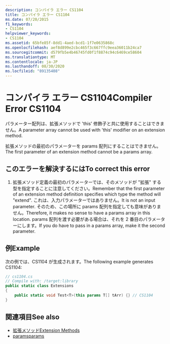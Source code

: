 ```yaml
---
description: コンパイラ エラー CS1104
title: コンパイラ エラー CS1104
ms.date: 07/20/2015
f1_keywords:
- CS1104
helpviewer_keywords:
- CS1104
ms.assetid: 65bfe85f-8dd1-4aed-bcd1-1f7e0635868c
ms.openlocfilehash: aef8d899e2cbc465f3c667ffc9eea36011b24ca7
ms.sourcegitcommit: d579fb5e4b46745fd0f1f8874c94c6469ce58604
ms.translationtype: MT
ms.contentlocale: ja-JP
ms.lasthandoff: 08/30/2020
ms.locfileid: "89135408"
---
```

# <a name="compiler-error-cs1104"></a><span data-ttu-id="7e833-103">コンパイラ エラー CS1104</span><span class="sxs-lookup"><span data-stu-id="7e833-103">Compiler Error CS1104</span></span>
<span data-ttu-id="7e833-104">パラメーター配列は、拡張メソッドで 'this' 修飾子と共に使用することはできません。</span><span class="sxs-lookup"><span data-stu-id="7e833-104">A parameter array cannot be used with 'this' modifier on an extension method.</span></span>  
  
 <span data-ttu-id="7e833-105">拡張メソッドの最初のパラメーターを params 配列にすることはできません。</span><span class="sxs-lookup"><span data-stu-id="7e833-105">The first parameter of an extension method cannot be a params array.</span></span>  
  
## <a name="to-correct-this-error"></a><span data-ttu-id="7e833-106">このエラーを解決するには</span><span class="sxs-lookup"><span data-stu-id="7e833-106">To correct this error</span></span>  
  
1. <span data-ttu-id="7e833-107">拡張メソッド定義の最初のパラメーターでは、そのメソッドが "拡張" する型を指定することに注意してください。</span><span class="sxs-lookup"><span data-stu-id="7e833-107">Remember that the first parameter of an extension method definition specifies which type the method will "extend".</span></span> <span data-ttu-id="7e833-108">これは、入力パラメーターではありません。</span><span class="sxs-lookup"><span data-stu-id="7e833-108">It is not an input parameter.</span></span> <span data-ttu-id="7e833-109">そのため、この場所に params 配列を指定しても意味がありません。</span><span class="sxs-lookup"><span data-stu-id="7e833-109">Therefore, it makes no sense to have a params array in this location.</span></span> <span data-ttu-id="7e833-110">params 配列を渡す必要がある場合は、それを 2 番目のパラメーターにします。</span><span class="sxs-lookup"><span data-stu-id="7e833-110">If you do have to pass in a params array, make it the second parameter.</span></span>  
  
## <a name="example"></a><span data-ttu-id="7e833-111">例</span><span class="sxs-lookup"><span data-stu-id="7e833-111">Example</span></span>  
 <span data-ttu-id="7e833-112">次の例では、CS1104 が生成されます。</span><span class="sxs-lookup"><span data-stu-id="7e833-112">The following example generates CS1104:</span></span>  
  
```csharp  
// cs1104.cs  
// Compile with: /target:library  
public static class Extensions  
{  
    public static void Test<T>(this params T[] tArr) {} // CS1104  
}
```  
  
## <a name="see-also"></a><span data-ttu-id="7e833-113">関連項目</span><span class="sxs-lookup"><span data-stu-id="7e833-113">See also</span></span>

- [<span data-ttu-id="7e833-114">拡張メソッド</span><span class="sxs-lookup"><span data-stu-id="7e833-114">Extension Methods</span></span>](../programming-guide/classes-and-structs/extension-methods.md)
- [<span data-ttu-id="7e833-115">params</span><span class="sxs-lookup"><span data-stu-id="7e833-115">params</span></span>](../language-reference/keywords/params.md)
